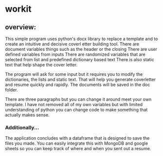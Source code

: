 # workit
## overview: 
This simple program uses python's docx library to replace a template and to create an intuitive and decisive coverl etter building tool.  There are document variables things such as the header or the closing There are user defined variables from inputs There are randomized variables that are selected from list and predefined dictionary based text There is also static text that help shape the cover letter.

The program will ask for some input but it requires you to modify the dictionaries, the lists and static text. That will help you generate coverletter and resume quickly and rapidly. The documents will be saved in the doc folder. 

There are three paragraphs but you can change it around meet your own template. I have not removed all of my own variables but with limited understanding of python you can change code to make something that actually makes sense. 

### Additionally...
The application concludes with a dataframe that is designed to save the files you made. You can easily integrate this with MongoDB and google sheets so you can keep track of where and when you sent out a resume. 
